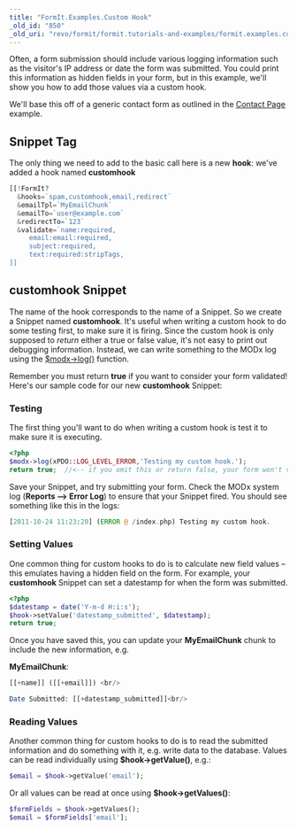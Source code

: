 ```yaml
---
title: "FormIt.Examples.Custom Hook"
_old_id: "850"
_old_uri: "revo/formit/formit.tutorials-and-examples/formit.examples.custom-hook"
---
```


Often, a form submission should include various logging information such as the visitor's IP address or date the form was submitted. You could print this information as hidden fields in your form, but in this example, we'll show you how to add those values via a custom hook.

We'll base this off of a generic contact form as outlined in the [Contact Page](extras/formit/formit.tutorials-and-examples/formit.examples.simple-contact-page "FormIt.Examples.Simple Contact Page") example.

## Snippet Tag

The only thing we need to add to the basic call here is a new **hook**: we've added a hook named **customhook**

 ``` php
[[!FormIt?
   &hooks=`spam,customhook,email,redirect`
   &emailTpl=`MyEmailChunk`
   &emailTo=`user@example.com`
   &redirectTo=`123`
   &validate=`name:required,
      email:email:required,
      subject:required,
      text:required:stripTags,
]]
```

## customhook Snippet

The name of the hook corresponds to the name of a Snippet. So we create a Snippet named **customhook**. It's useful when writing a custom hook to do some testing first, to make sure it is firing. Since the custom hook is only supposed to _return_ either a true or false value, it's not easy to print out debugging information. Instead, we can write something to the MODx log using the [$modx->log()](http://rtfm.modx.com/display/xPDO20/xPDO.log) function.

Remember you must return **true** if you want to consider your form validated! Here's our sample code for our new **customhook** Snippet:

### Testing

The first thing you'll want to do when writing a custom hook is test it to make sure it is executing.

 ``` php
<?php
$modx->log(xPDO::LOG_LEVEL_ERROR,'Testing my custom hook.');
return true;  //<-- if you omit this or return false, your form won't validate
```

Save your Snippet, and try submitting your form. Check the MODx system log (**Reports --> Error Log**) to ensure that your Snippet fired. You should see something like this in the logs:

 ``` php
[2011-10-24 11:23:20] (ERROR @ /index.php) Testing my custom hook.
```

### Setting Values

One common thing for custom hooks to do is to calculate new field values – this emulates having a hidden field on the form. For example, your **customhook** Snippet can set a datestamp for when the form was submitted.

 ``` php
<?php
$datestamp = date('Y-m-d H:i:s');
$hook->setValue('datestamp_submitted', $datestamp);
return true;
```

Once you have saved this, you can update your **MyEmailChunk** chunk to include the new information, e.g.

**MyEmailChunk**:

 ``` php
[[+name]] ([[+email]]) <br/>

Date Submitted: [[+datestamp_submitted]]<br/>
```

### Reading Values

Another common thing for custom hooks to do is to read the submitted information and do something with it, e.g. write data to the database. Values can be read individually using **$hook->getValue()**, e.g.:

 ``` php
$email = $hook->getValue('email');
```

Or all values can be read at once using **$hook->getValues()**:

 ``` php
$formFields = $hook->getValues();
$email = $formFields['email'];
```
